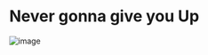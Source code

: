 # Never gonna give you Up
![image](https://www.google.com/url?sa=i&url=https%3A%2F%2Fgifs.com%2Fgif%2Frick-astley-never-gonna-give-you-up-rRkznp&psig=AOvVaw2PDCeSR-CN7Vy14XbT9zJ2&ust=1648749544058000&source=images&cd=vfe&ved=0CAsQjRxqFwoTCPDp5Om07vYCFQAAAAAdAAAAABAD)

